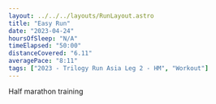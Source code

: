 ```yaml
---
layout: ../../../layouts/RunLayout.astro
title: "Easy Run"
date: "2023-04-24"
hoursOfSleep: "N/A"
timeElapsed: "50:00"
distanceCovered: "6.11"
averagePace: "8:11"
tags: ["2023 - Trilogy Run Asia Leg 2 - HM", "Workout"]
---
```


Half marathon training
